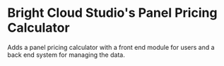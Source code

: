 # Bright Cloud Studio's Panel Pricing Calculator
Adds a panel pricing calculator with a front end module for users and a back end system for managing the data.
